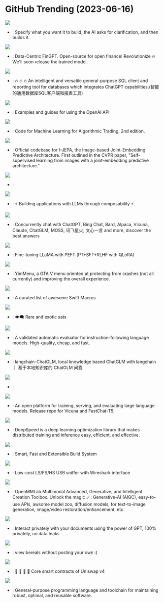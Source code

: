 # GitHub Trending (2023-06-16)

![](https://img.shields.io/badge/Python-New%202-green?style=flat-square&logo=appveyor)
- [](https://github.comundefined): Specify what you want it to build, the AI asks for clarification, and then builds it.

![](https://img.shields.io/badge/Jupyter%20Notebook-New%20548-green?style=flat-square&logo=appveyor)
- [](https://github.comundefined): Data-Centric FinGPT. Open-source for open finance! Revolutionize 🔥 We'll soon release the trained model.

![](https://img.shields.io/badge/Java-New%201-green?style=flat-square&logo=appveyor)
- [](https://github.comundefined): 🔥 🔥 🔥 An intelligent and versatile general-purpose SQL client and reporting tool for databases which integrates ChatGPT capabilities.(智能的通用数据库SQL客户端和报表工具)

![](https://img.shields.io/badge/Jupyter%20Notebook-New%20558-green?style=flat-square&logo=appveyor)
- [](https://github.comundefined): Examples and guides for using the OpenAI API

![](https://img.shields.io/badge/Jupyter%20Notebook-New%20245-green?style=flat-square&logo=appveyor)
- [](https://github.comundefined): Code for Machine Learning for Algorithmic Trading, 2nd edition.

![](https://img.shields.io/badge/Python-New%20375-green?style=flat-square&logo=appveyor)
- [](https://github.comundefined): Official codebase for I-JEPA, the Image-based Joint-Embedding Predictive Architecture. First outlined in the CVPR paper, "Self-supervised learning from images with a joint-embedding predictive architecture."

![](https://img.shields.io/badge/Python-New%20103-green?style=flat-square&logo=appveyor)
- [](https://github.comundefined): 

![](https://img.shields.io/badge/Python-New%20363-green?style=flat-square&logo=appveyor)
- [](https://github.comundefined): ⚡ Building applications with LLMs through composability ⚡

![](https://img.shields.io/badge/JavaScript-New%20194-green?style=flat-square&logo=appveyor)
- [](https://github.comundefined): Concurrently chat with ChatGPT, Bing Chat, Bard, Alpaca, Vicuna, Claude, ChatGLM, MOSS, 讯飞星火, 文心一言 and more, discover the best answers

![](https://img.shields.io/badge/Python-New%20104-green?style=flat-square&logo=appveyor)
- [](https://github.comundefined): Fine-tuning LLaMA with PEFT (PT+SFT+RLHF with QLoRA)

![](https://img.shields.io/badge/C%2B%2B-New%2017-green?style=flat-square&logo=appveyor)
- [](https://github.comundefined): YimMenu, a GTA V menu oriented at protecting from crashes (not all currently) and improving the overall experience.

![](https://img.shields.io/badge/none-New%2079-green?style=flat-square&logo=appveyor)
- [](https://github.comundefined): A curated list of awesome Swift Macros

![](https://img.shields.io/badge/Rust-New%2055-green?style=flat-square&logo=appveyor)
- [](https://github.comundefined): 👁‍🗨 Rare and exotic sats

![](https://img.shields.io/badge/Jupyter%20Notebook-New%2045-green?style=flat-square&logo=appveyor)
- [](https://github.comundefined): A validated automatic evaluator for instruction-following language models. High-quality, cheap, and fast.

![](https://img.shields.io/badge/Python-New%2095-green?style=flat-square&logo=appveyor)
- [](https://github.comundefined): langchain-ChatGLM, local knowledge based ChatGLM with langchain ｜ 基于本地知识库的 ChatGLM 问答

![](https://img.shields.io/badge/none-New%2023-green?style=flat-square&logo=appveyor)
- [](https://github.comundefined): 

![](https://img.shields.io/badge/Python-New%20157-green?style=flat-square&logo=appveyor)
- [](https://github.comundefined): An open platform for training, serving, and evaluating large language models. Release repo for Vicuna and FastChat-T5.

![](https://img.shields.io/badge/Python-New%2052-green?style=flat-square&logo=appveyor)
- [](https://github.comundefined): DeepSpeed is a deep learning optimization library that makes distributed training and inference easy, efficient, and effective.

![](https://img.shields.io/badge/TypeScript-New%2014-green?style=flat-square&logo=appveyor)
- [](https://github.comundefined): Smart, Fast and Extensible Build System

![](https://img.shields.io/badge/C-New%2073-green?style=flat-square&logo=appveyor)
- [](https://github.comundefined): Low-cost LS/FS/HS USB sniffer with Wireshark interface

![](https://img.shields.io/badge/Python-New%2014-green?style=flat-square&logo=appveyor)
- [](https://github.comundefined): OpenMMLab Multimodal Advanced, Generative, and Intelligent Creation Toolbox. Unlock the magic 🪄: Generative-AI (AIGC), easy-to-use APIs, awsome model zoo, diffusion models, for text-to-image generation, image/video restoration/enhancement, etc.

![](https://img.shields.io/badge/Python-New%20236-green?style=flat-square&logo=appveyor)
- [](https://github.comundefined): Interact privately with your documents using the power of GPT, 100% privately, no data leaks

![](https://img.shields.io/badge/HTML-New%205-green?style=flat-square&logo=appveyor)
- [](https://github.comundefined): view bereals without posting your own :)

![](https://img.shields.io/badge/Solidity-New%20179-green?style=flat-square&logo=appveyor)
- [](https://github.comundefined): 🦄 🦄 🦄 🦄 Core smart contracts of Uniswap v4

![](https://img.shields.io/badge/Zig-New%2061-green?style=flat-square&logo=appveyor)
- [](https://github.comundefined): General-purpose programming language and toolchain for maintaining robust, optimal, and reusable software.

